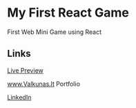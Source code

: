 # My First React Game

First Web Mini Game using React


## Links

<a href="https://www.valkunas.lt/game" target="_blank">Live Preview</a>


<a href="https://www.valkunas.lt" target="_blank">www.Valkunas.lt Portfolio</a>


<a href="https://www.linkedin.com/in/matas-valk%C5%ABnas-812127124/" target="_blank">LinkedIn</a>